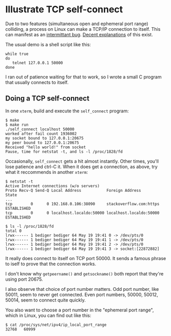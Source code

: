 # Illustrate TCP self-connect

Due to two features (simultaneous open and ephemeral port range)
colliding, a process on Linux can make a TCP/IP connection to itself.
This can manifest as an [intermittant bug](https://goodenoughsoftware.net/2013/07/15/self-connects/).
[Decent explanations](http://sgros.blogspot.com/2013/08/tcp-client-self-connect.html) of
this exist.

The usual demo is a shell script like this:

    while true
    do
       telnet 127.0.0.1 50000
    done

I ran out of patience waiting for that to work, so I wrote a small
C program that usually connects to itself.

## Doing a TCP self-connect

In one `xterm`, build and execute the `self_connect` program:

    $ make
    $ make run
    ./self_connect localhost 50000
    worked after fail count 1936002
    my socket bound to 127.0.0.1:20675
    my peer bound to 127.0.0.1:20675
    Received "hello world!" from socket
    Pause, time for netstat -t, and ls -l /proc/1828/fd

Occasionally, `self_connect` gets a hit almost instantly. Other times,
you'll lose patience and ctrl-C it. When it does get a connection,
as above, try what it reccommends in another `xterm`:

	$ netstat -t
    Active Internet connections (w/o servers)
    Proto Recv-Q Send-Q Local Address           Foreign Address         State      
    ...
    tcp        0      0 192.168.0.106:38090     stackoverflow.com:https ESTABLISHED
    tcp        0      0 localhost.localdo:50000 localhost.localdo:50000 ESTABLISHED

	$ ls -l /proc/1828/fd
    total 0
    lrwx------ 1 bediger bediger 64 May 19 19:41 0 -> /dev/pts/0
    lrwx------ 1 bediger bediger 64 May 19 19:41 1 -> /dev/pts/0
    lrwx------ 1 bediger bediger 64 May 19 19:41 2 -> /dev/pts/0
    lrwx------ 1 bediger bediger 64 May 19 19:41 3 -> socket:[22872882]


It really does connect to itself on TCP port 50000. It sends a famous
phrase to iself to prove that the connection works.

I don't know why `getpeername()` and `getsockname()` both report
that they're using port 20675.

I also observe that choice of port number matters. Odd port number,
like 50011, seem to never get connected. Even port numbers, 50000,
50012, 50014, seem to connect quite quickly.

You also want to choose a port number in the "ephemeral port range",
which in Linux, you can find out like this:

    $ cat /proc/sys/net/ipv4/ip_local_port_range
    32768   60999
